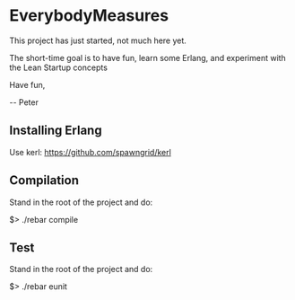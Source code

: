 
EverybodyMeasures
===========

This project has just started, not much here yet.

The short-time goal is to have fun, learn some Erlang, and experiment
with the Lean Startup concepts

Have fun,

  --  Peter


Installing Erlang
--------------

Use kerl: https://github.com/spawngrid/kerl


Compilation
--------------

Stand in the root of the project and do:

$> ./rebar compile


Test
--------------

Stand in the root of the project and do:

$> ./rebar eunit
